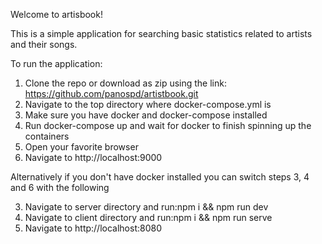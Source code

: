 Welcome to artisbook!

This is a simple application for searching basic statistics related to artists and their songs.

To run the application:

1.  Clone the repo or download as zip using the link: https://github.com/panospd/artistbook.git
2.  Navigate to the top directory where docker-compose.yml is
3.  Make sure you have docker and docker-compose installed
4.  Run docker-compose up and wait for docker to finish spinning up the containers
5.  Open your favorite browser
6.  Navigate to http://localhost:9000

Alternatively if you don't have docker installed you can switch steps 3, 4 and 6 with the following

3.  Navigate to server directory and run:npm i && npm run dev
4.  Navigate to client directory and run:npm i && npm run serve
5.  Navigate to http://localhost:8080
